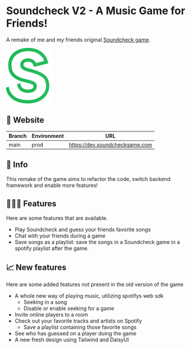 # Soundcheck V2 - A Music Game for Friends!

A remake of me and my friends original [Soundcheck game](https://github.com/fredrikburmester/Soundcheck).

![Soundcheck Logo](https://raw.githubusercontent.com/fredrikburmester/Soundcheck/master/frontend/src/assets/soundcheck-logo.png)

## 🚀 Website

|Branch      |Environment|URL                           |
|------------|-----------|------------------------------|
|main        |prod       |https://dev.soundcheckgame.com|

## 🔎 Info

This remake of the game aims to refactor the code, switch backend framework and enable more features!

## 🧑🏻‍💻 Features
Here are some features that are available.
- Play Soundcheck and guess your friends favorite songs
- Chat with your friends during a game
- Save songs as a playlist: save the songs in a Soundcheck game in a spotify playlist after the game. 

## 📈 New features
Here are some added features not present in the old version of the game
- A whole new way of playing music, utilizing spotifys web sdk
  - Seeking in a song
  - Disable or enable seeking for a game
- Invite online players to a room 
- Check out your favorite tracks and artists on Spotify
  - Save a playlist containing those favorite songs
- See who has guessed on a player duing the game
- A new fresh design using Tailwind and DaisyUI
